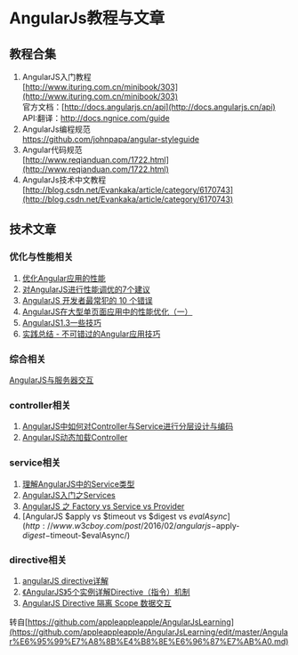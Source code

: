 # AngularJs教程与文章 #
## 教程合集 ##

1. AngularJS入门教程   
[http://www.ituring.com.cn/minibook/303](http://www.ituring.com.cn/minibook/303)  
官方文档：[http://docs.angularjs.cn/api](http://docs.angularjs.cn/api)  
API:翻译：[http://docs.ngnice.com/guide ](http://docs.ngnice.com/guide )  
2. AngularJs编程规范  
[https://github.com/johnpapa/angular-styleguide ](https://github.com/johnpapa/angular-styleguide )  
1. Angular代码规范  
[http://www.reqianduan.com/1722.html](http://www.reqianduan.com/1722.html)
3. AngularJs技术中文教程  
[http://blog.csdn.net/Evankaka/article/category/6170743](http://blog.csdn.net/Evankaka/article/category/6170743)  

## 技术文章 ##
### 优化与性能相关 ###
1. [优化Angular应用的性能](https://github.com/xufei/blog/issues/23)
1. [对AngularJS进行性能调优的7个建议](http://www.csdn.net/article/2013-09-18/2816972-AngularJS-performance-tuning-for-long-list)  
2. [AngularJS 开发者最常犯的 10 个错误](http://www.oschina.net/translate/top-10-mistakes-angularjs-developers-make)
2. [AngularJS在大型单页面应用中的性能优化（一） ](http://ourjs.com/detail/54a0b5cd71caa3b40a000001)  
3. [AngularJS1.3一些技巧](http://www.codesec.net/view/200952.html)
4. [实践总结 - 不可错过的Angular应用技巧](http://my.oschina.net/blogshi/blog/293631)
  
### 综合相关 ###
[AngularJS与服务器交互](http://itindex.net/detail/50919-angularjs-%E6%9C%8D%E5%8A%A1%E5%99%A8-%E4%BA%A4%E4%BA%92)

### controller相关 ###
1. [AngularJS中如何对Controller与Service进行分层设计与编码](http://www.jianshu.com/p/1e1aaf0fd30a)  
2. [AngularJS动态加载Controller](http://www.w3cboy.com/post/2016/03/angularjs-dynamic-load-controller/)  

### service相关 ###
1. [理解AngularJS中的Service类型](http://get.ftqq.com/204.get)  
2. [AngularJS入门之Services](http://www.cnblogs.com/wushangjue/p/4533953.html?utm_source=tuicool&utm_medium=referral)  
3. [AngularJS 之 Factory vs Service vs Provider](http://www.oschina.net/translate/angularjs-factory-vs-service-vs-provider)  
4. [AngularJS $apply vs $timeout vs $digest vs $evalAsync](http://www.w3cboy.com/post/2016/02/angularjs-$apply-$digest-$timeout-$evalAsync/)


### directive相关 ###
1. [angularJS directive详解](http://my.oschina.net/u/1992917/blog/406421)  
2. [《AngularJS》5个实例详解Directive（指令）机制](http://damoqiongqiu.iteye.com/blog/1917971)  
3. [AngularJS Directive 隔离 Scope 数据交互](https://blog.coding.net/blog/angularjs-directive-isolate-scope?type=early)


转自[https://github.com/appleappleapple/AngularJsLearning](https://github.com/appleappleapple/AngularJsLearning/edit/master/Angular%E6%95%99%E7%A8%8B%E4%B8%8E%E6%96%87%E7%AB%A0.md)
